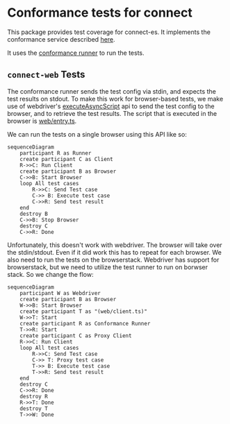 # Conformance tests for connect

This package provides test coverage for connect-es. It implements the conformance service described [here](https://buf.build/connectrpc/conformance).

It uses the [conformance runner](https://github.com/connectrpc/conformance/releases) to run the tests.

## `connect-web` Tests

The conformance runner sends the test config via stdin, and expects the test results on stdout. To make this work for browser-based tests, we make use of webdriver's [executeAsyncScript](https://webdriver.io/docs/api/webdriver#executeasyncscript) api to send the test config to the browser, and to retrieve the test results. The script that is executed in the browser is [web/entry.ts](src/web/entry.ts).

We can run the tests on a single browser using this API like so:

```mermaid
sequenceDiagram
    participant R as Runner
    create participant C as Client
    R->>C: Run Client
    create participant B as Browser
    C->>B: Start Browser
    loop All test cases
        R->>C: Send Test case
        C->> B: Execute test case
        C->>R: Send test result
    end
    destroy B
    C->>B: Stop Browser
    destroy C
    C->>R: Done
```

Unfortunately, this doesn't work with webdriver. The browser will take over the stdin/stdout. Even if it did work this has to repeat for each browser. We also need to run the tests on the browserstack. Webdriver has support for browserstack, but we need to utilize the test runner to run on borwser stack. So we change the flow:

```mermaid
sequenceDiagram
    participant W as Webdriver
    create participant B as Browser
    W->>B: Start Browser
    create participant T as "(web/client.ts)"
    W->>T: Start
    create participant R as Conformance Runner
    T->>R: Start
    create participant C as Proxy Client
    R->>C: Run Client       
    loop All test cases
        R->>C: Send Test case
        C->> T: Proxy test case
        T->> B: Execute test case
        T->>R: Send test result
    end
    destroy C
    C->>R: Done
    destroy R
    R->>T: Done
    destroy T
    T->>W: Done
```
